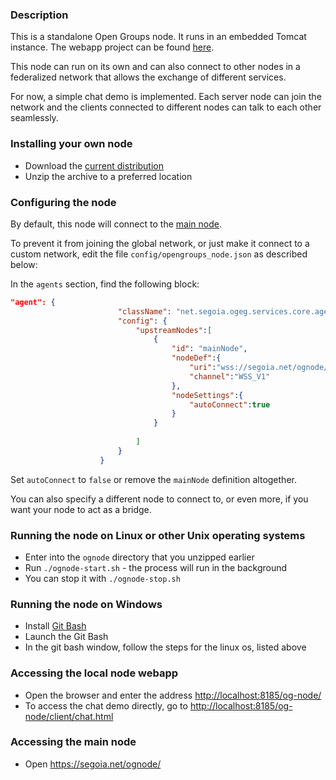 ### Description

This is a standalone Open Groups node. It runs in an embedded Tomcat instance.
The webapp project can be found [here](https://github.com/acionescu/og-node).

This node can run on its own and can also connect to other nodes in a federalized network that allows the exchange of different services.

For now, a simple chat demo is implemented. Each server node can join the network and the clients connected to different nodes can talk to each other seamlessly.

### Installing your own node

* Download the [current distribution](https://github.com/acionescu/og-node-standalone/dist/ognode-dist.zip)
* Unzip the archive to a preferred location

### Configuring the node

By default, this node will connect to the [main node](https://segoia.net/ognode).

To prevent it from joining the global network, or just make it connect to a custom network, edit the file `config/opengroups_node.json` as described below:

In the `agents` section, find the following block:

```json
"agent": {
						"className": "net.segoia.ogeg.services.core.agents.NodeInteroperabilityAgent",
						"config": {
							"upstreamNodes":[
								{
									"id": "mainNode",
									"nodeDef":{
										"uri":"wss://segoia.net/ognode/ws/v1/events",
										"channel":"WSS_V1"
									},
									"nodeSettings":{
										"autoConnect":true
									}
								}
								
							]
						}
					}

```

Set `autoConnect` to `false` or remove the `mainNode` definition altogether.

You can also specify a different node to connect to, or even more, if you want your node to act as a bridge.


### Running the node on Linux or other Unix operating systems

* Enter into the `ognode` directory that you unzipped earlier
* Run `./ognode-start.sh` - the process will run in the background
* You can stop it with `./ognode-stop.sh`

### Running the node on Windows

* Install [Git Bash](https://www.stanleyulili.com/git/how-to-install-git-bash-on-windows/)
* Launch the Git Bash
* In the git bash window, follow the steps for the linux os, listed above


### Accessing the local node webapp

* Open the browser and enter the address <http://localhost:8185/og-node/>
* To access the chat demo directly, go to <http://localhost:8185/og-node/client/chat.html>

### Accessing the main node

* Open <https://segoia.net/ognode/>


